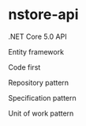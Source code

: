 # nstore-api

.NET Core 5.0 API

Entity framework

Code first

Repository pattern

Specification pattern

Unit of work pattern
